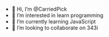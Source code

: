 - 👋 Hi, I’m @CarriedPick
- 👀 I’m interested in learn programming
- 🌱 I’m currently learning JavaScript
- 💞️ I’m looking to collaborate on 343i

<!---
CarriedPick/CarriedPick is a ✨ special ✨ repository because its `README.md` (this file) appears on your GitHub profile.
You can click the Preview link to take a look at your changes.
--->
